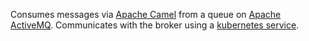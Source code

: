 Consumes messages via [Apache Camel](http://camel.apache.org/) from a queue on [Apache ActiveMQ](http://activemq.apache.org/). Communicates with the broker using a [kubernetes service](http://fabric8.io/v2/services.html).
